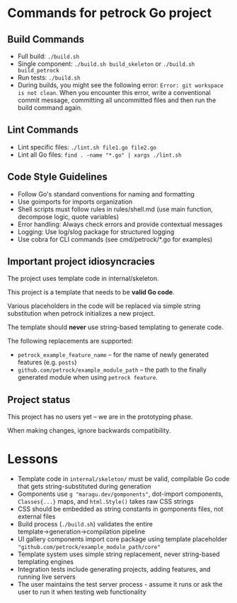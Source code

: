 # Commands for petrock Go project

## Build Commands
- Full build: `./build.sh`
- Single component: `./build.sh build_skeleton` or `./build.sh build_petrock`
- Run tests: `./build.sh`
- During builds, you might see the following error: `Error: git workspace is not clean`.  When you encounter this error, write a conventional commit message, committing all uncommitted files and then run the build command again.

## Lint Commands
- Lint specific files: `./lint.sh file1.go file2.go`
- Lint all Go files: `find . -name "*.go" | xargs ./lint.sh`

## Code Style Guidelines
- Follow Go's standard conventions for naming and formatting
- Use goimports for imports organization
- Shell scripts must follow rules in rules/shell.md (use main function, decompose logic, quote variables)
- Error handling: Always check errors and provide contextual messages
- Logging: Use log/slog package for structured logging
- Use cobra for CLI commands (see cmd/petrock/*.go for examples)

## Important project idiosyncracies

The project uses template code in internal/skeleton.

This project is a template that needs to be **valid Go code**.

Various placeholders in the code will be replaced via simple string substitution when petrock initializes a new project.

The template should **never** use string-based templating to generate code.

The following replacements are supported:

- `petrock_example_feature_name` – for the name of newly generated features (e.g. `posts`)
- `github.com/petrock/example_module_path` – the path to the finally generated module when using `petrock feature`.

## Project status

This project has no users yet – we are in the prototyping phase.

When making changes, ignore backwards compatibility.

# Lessons

- Template code in `internal/skeleton/` must be valid, compilable Go code that gets string-substituted during generation
- Gomponents use `g "maragu.dev/gomponents"`, dot-import components, `Classes{...}` maps, and `html.Style()` takes raw CSS strings
- CSS should be embedded as string constants in gomponents files, not external files
- Build process (`./build.sh`) validates the entire template→generation→compilation pipeline
- UI gallery components import core package using template placeholder `"github.com/petrock/example_module_path/core"`
- Template system uses simple string replacement, never string-based templating engines
- Integration tests include generating projects, adding features, and running live servers
- The user maintains the test server process - assume it runs or ask the user to run it when testing web functionality